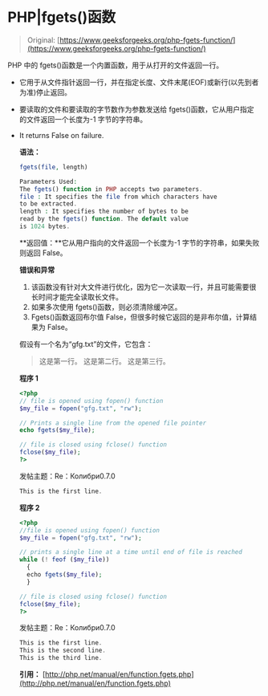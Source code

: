 # PHP|fgets()函数

> Original: [https://www.geeksforgeeks.org/php-fgets-function/](https://www.geeksforgeeks.org/php-fgets-function/)

PHP 中的 fgets()函数是一个内置函数，用于从打开的文件返回一行。

*   它用于从文件指针返回一行，并在指定长度、文件末尾(EOF)或新行(以先到者为准)停止返回。
*   要读取的文件和要读取的字节数作为参数发送给 fgets()函数，它从用户指定的文件返回一个长度为-1 字节的字符串。
*   It returns False on failure.

    **语法：**

    ```php
    fgets(file, length)

    Parameters Used:
    The fgets() function in PHP accepts two parameters.
    file : It specifies the file from which characters have 
    to be extracted. 
    length : It specifies the number of bytes to be 
    read by the fgets() function. The default value 
    is 1024 bytes.
    ```

    **返回值：**它从用户指向的文件返回一个长度为-1 字节的字符串，如果失败则返回 False。

    **错误和异常**

    1.  该函数没有针对大文件进行优化，因为它一次读取一行，并且可能需要很长时间才能完全读取长文件。
    2.  如果多次使用 fgets()函数，则必须清除缓冲区。
    3.  Fgets()函数返回布尔值 False，但很多时候它返回的是非布尔值，计算结果为 False。

    假设有一个名为“gfg.txt”的文件，它包含：

    > 这是第一行。
    > 这是第二行。
    > 这是第三行。

    **程序 1**

    ```php
    <?php
    // file is opened using fopen() function
    $my_file = fopen("gfg.txt", "rw");

    // Prints a single line from the opened file pointer
    echo fgets($my_file);

    // file is closed using fclose() function
    fclose($my_file);
    ?>
    ```

    发帖主题：Re：Колибри0.7.0

    ```php
    This is the first line.
    ```

    **程序 2**

    ```php
    <?php
    //file is opened using fopen() function
    $my_file = fopen("gfg.txt", "rw");

    // prints a single line at a time until end of file is reached
    while (! feof ($my_file))
      {
      echo fgets($my_file);
      }

    // file is closed using fclose() function
    fclose($my_file);
    ?>
    ```

    发帖主题：Re：Колибри0.7.0

    ```php
    This is the first line.
    This is the second line.
    This is the third line.

    ```

    **引用：**
    [http://php.net/manual/en/function.fgets.php](http://php.net/manual/en/function.fgets.php)